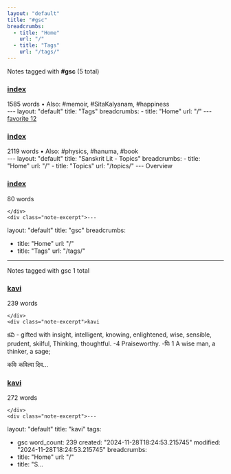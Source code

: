 ```yaml
---
layout: "default"
title: "#gsc"
breadcrumbs:
  - title: "Home"
    url: "/"
  - title: "Tags"
    url: "/tags/"
---
```

Notes tagged with **#gsc** (5 total)

<div class="note-grid">

<div class="note-card">
    <h3><a href="docs/tags/index/">index</a></h3>
    <div class="note-meta">
        1585 words
        • Also: #memoir, #SitaKalyanam, #happiness
    </div>
    <div class="note-excerpt">---
layout: "default"
title: "Tags"
breadcrumbs:
  - title: "Home"
    url: "/"
---
<div class="tag-cloud">
<a href="favorite/" class="tag" style="--tag-weight: 1.0">favorite 12</a>
<a href="progra...</div>
</div>

<div class="note-card">
    <h3><a href="docs/topics/sanskrit-lit/index/">index</a></h3>
    <div class="note-meta">
        2119 words
        • Also: #physics, #hanuma, #book
    </div>
    <div class="note-excerpt">---
layout: "default"
title: "Sanskrit Lit - Topics"
breadcrumbs:
  - title: "Home"
    url: "/"
  - title: "Topics"
    url: "/topics/"
---
 Overview

<div class="note-grid">

<div class="note-card...</div>
</div>

<div class="note-card">
    <h3><a href="docs/tags/gsc/index/">index</a></h3>
    <div class="note-meta">
        80 words
        
    </div>
    <div class="note-excerpt">---
layout: "default"
title: "gsc"
breadcrumbs:
  - title: "Home"
    url: "/"
  - title: "Tags"
    url: "/tags/"
---
Notes tagged with gsc 1 total

<div class="note-grid">

<div class="note-...</div>
</div>

<div class="note-card">
    <h3><a href="sanskrit-lit/kavi/">kavi</a></h3>
    <div class="note-meta">
        239 words
        
    </div>
    <div class="note-excerpt">kavi

కవి - gifted with insight, intelligent, knowing, enlightened, wise, sensible, prudent, skilful, Thinking, thoughtful. -4 Praiseworthy. -विः 1 A wise man, a thinker, a sage;



कविः कवित्वा दिव...</div>
</div>

<div class="note-card">
    <h3><a href="docs/sanskrit-lit/kavi/index/">kavi</a></h3>
    <div class="note-meta">
        272 words
        
    </div>
    <div class="note-excerpt">---
layout: "default"
title: "kavi"
tags:
  - gsc
word_count: 239
created: "2024-11-28T18:24:53.215745"
modified: "2024-11-28T18:24:53.215745"
breadcrumbs:
  - title: "Home"
    url: "/"
  - title: "S...</div>
</div>
</div>